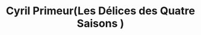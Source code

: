 ---
title: "Cyril Primeur(Les Délices des Quatre Saisons )"
url: /saint-pierre-les-elbeuf/cyril-primeur-les-delices-des-quatre-saisons/
shop: commodité
---